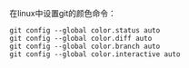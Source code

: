 
在linux中设置git的颜色命令：

    git config --global color.status auto 
    git config --global color.diff auto 
    git config --global color.branch auto 
    git config --global color.interactive auto
